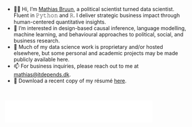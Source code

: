 - 👋🏼 Hi, I’m [Mathias Bruun](https://www.linkedin.com/in/mathias-bruun/), a political scientist turned data scientist. Fluent in 𝙿𝚢𝚝𝚑𝚘𝚗 and 𝚁. I deliver strategic business impact through human-centered quantitative insights.
- 👀 I’m interested in design-based causal inference, language modelling, machine learning, and behavioural approaches to political, social, and business research.
- 💼 Much of my data science work is proprietary and/or hosted elsewhere, but some personal and academic projects may be made publicly available here.
- 📫 For business inquiries, please reach out to me at [mathias@itdepends.dk](mailto:mathias@itdepends.dk).
- 📄 Download a recent copy of my résumé [here](https://github.com/mathiasbruun/mathiasbruun.github.io/raw/main/Mathias_Bruun_Resume.pdf).

<br>

<a target="_blank" href="https://www.itdepends.dk" rel="itdepends.dk">![itdepends.dk](typewriter.svg)</a>
